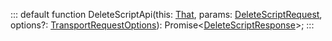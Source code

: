 :::
default function DeleteScriptApi(this: [That](./That.md), params: [DeleteScriptRequest](./DeleteScriptRequest.md), options?: [TransportRequestOptions](./TransportRequestOptions.md)): Promise<[DeleteScriptResponse](./DeleteScriptResponse.md)>;
:::
